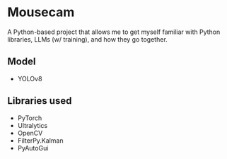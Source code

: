 # Mousecam
A Python-based project that allows me to get myself familiar with Python libraries, LLMs (w/ training), and how they go together. 

## Model
- YOLOv8

## Libraries used
- PyTorch
- Ultralytics
- OpenCV
- FilterPy.Kalman
- PyAutoGui
